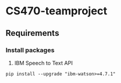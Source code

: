 # CS470-teamproject

## Requirements
### Install packages
1. IBM Speech to Text API
```
pip install --upgrade "ibm-watson>=4.7.1"
```
